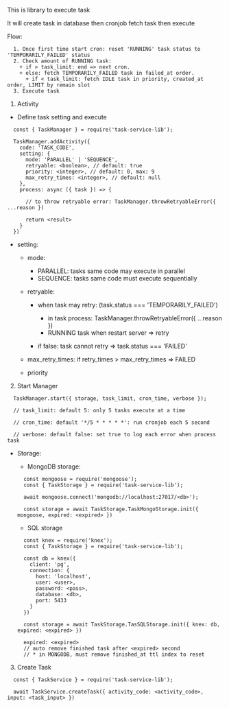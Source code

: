 This is library to execute task

It will create task in database then cronjob fetch task then execute

Flow:

```
  1. Once first time start cron: reset 'RUNNING' task status to 'TEMPORARILY_FAILED' status
  2. Check amount of RUNNING task:
    + if > task_limit: end => next cron.
    + else: fetch TEMPORARILY_FAILED task in failed_at order.
      + if < task_limit: fetch IDLE task in priority, created_at order, LIMIT by remain slot
  3. Execute task
```

1. Activity

  + Define task setting and execute

  ```
    const { TaskManager } = require('task-service-lib');

    TaskManager.addActivity({
      code: 'TASK_CODE',
      setting: {
        mode: 'PARALLEL' | 'SEQUENCE',
        retryable: <boolean>, // default: true
        priority: <integer>, // default: 0, max: 9
        max_retry_times: <integer>, // default: null
      },
      process: async ({ task }) => {

        // to throw retryable error: TaskManager.throwRetryableError({ ...reason })

        return <result>
      }
    })
  ```
  + setting:
    + mode:
      + PARALLEL: tasks same code may execute in parallel
      + SEQUENCE: tasks same code must execute sequentially
    + retryable:
      + when task may retry: (task.status === 'TEMPORARILY_FAILED')
        + in task process: TaskManager.throwRetryableError({ ...reason })
        + RUNNING task when restart server => retry

      + if false: task cannot retry => task.status === 'FAILED'

    + max_retry_times: if retry_times > max_retry_times => FAILED

    + priority

2. Start Manager
  ```
    TaskManager.start({ storage, task_limit, cron_time, verbose });

    // task_limit: default 5: only 5 tasks execute at a time

    // cron_time: default '*/5 * * * * *': run cronjob each 5 second

    // verbose: default false: set true to log each error when process task

  ```

  + Storage:
    + MongoDB storage:
    ```
      const mongoose = require('mongoose');
      const { TaskStorage } = require('task-service-lib');

      await mongoose.connect('mongodb://localhost:27017/<db>');

      const storage = await TaskStorage.TaskMongoStorage.init({ mongoose, expired: <expired> })
    ```

    + SQL storage
    ```
      const knex = require('knex');
      const { TaskStorage } = require('task-service-lib');

      const db = knex({
        client: 'pg',
        connection: {
          host: 'localhost',
          user: <user>,
          password: <pass>,
          database: <db>,
          port: 5433
        }
      })

      const storage = await TaskStorage.TasSQLStorage.init({ knex: db, expired: <expired> })
    ```

    ```
      expired: <expired>
      // auto remove finished task after <expired> second
      // * in MONGODB, must remove finished_at ttl index to reset
    ```

3. Create Task

  ```
    const { TaskService } = require('task-service-lib');

    await TaskService.createTask({ activity_code: <activity_code>, input: <task_input> })
  ```
